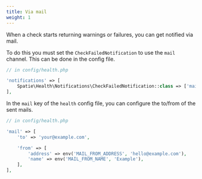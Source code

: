 ```yaml
---
title: Via mail
weight: 1
---
```


When a check starts returning warnings or failures, you can get notified via mail.

To do this you must set the `CheckFailedNotification` to use the `mail` channel. This can be done in the config file.

```php
// in config/health.php

'notifications' => [
    Spatie\Health\Notifications\CheckFailedNotification::class => ['mail'],
],
```

In the `mail` key of the `health` config file, you can configure the to/from of the sent mails.

```php
// in config/health.php

'mail' => [
    'to' => 'your@example.com',

    'from' => [
        'address' => env('MAIL_FROM_ADDRESS', 'hello@example.com'),
        'name' => env('MAIL_FROM_NAME', 'Example'),
    ],
],
```
